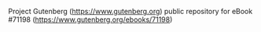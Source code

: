 Project Gutenberg (https://www.gutenberg.org) public repository for
eBook #71198 (https://www.gutenberg.org/ebooks/71198)
